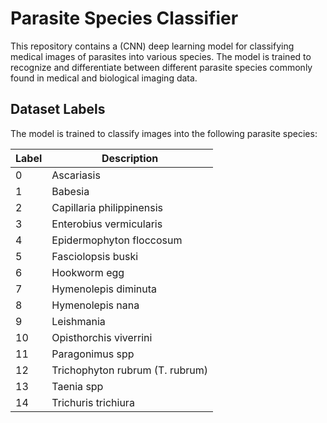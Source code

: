 # Parasite Species Classifier

This repository contains a (CNN) deep learning model for classifying medical images of parasites into various species. The model is trained to recognize and differentiate between different parasite species commonly found in medical and biological imaging data.

## Dataset Labels

The model is trained to classify images into the following parasite species:

| Label     | Description                                      |
|-----------|--------------------------------------------------|
| 0         | Ascariasis                                       |
| 1         | Babesia                                          |
| 2         | Capillaria philippinensis                        |
| 3         | Enterobius vermicularis                          |
| 4         | Epidermophyton floccosum                         |
| 5         | Fasciolopsis buski                              |
| 6         | Hookworm egg                                     |
| 7         | Hymenolepis diminuta                            |
| 8         | Hymenolepis nana                                |
| 9         | Leishmania                                       |
| 10        | Opisthorchis viverrini                          |
| 11        | Paragonimus spp                                 |
| 12        | Trichophyton rubrum (T. rubrum)                 |
| 13        | Taenia spp                                      |
| 14        | Trichuris trichiura                            |
